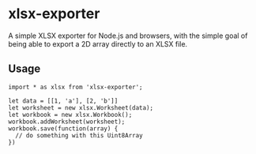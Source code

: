 # xlsx-exporter

A simple XLSX exporter for Node.js and browsers, with the simple goal of being able to export a 2D array directly to an XLSX file.

## Usage

```
import * as xlsx from 'xlsx-exporter';

let data = [[1, 'a'], [2, 'b']]
let worksheet = new xlsx.Worksheet(data);
let workbook = new xlsx.Workbook();
workbook.addWorksheet(worksheet);
workbook.save(function(array) {
  // do something with this Uint8Array
})
```
